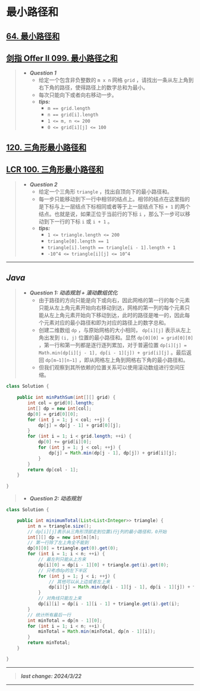 # 最小路径和

## [64. 最小路径和](https://leetcode.cn/problems/minimum-path-sum/)

## [剑指 Offer II 099. 最小路径之和](https://leetcode.cn/problems/0i0mDW/)

> - ***Question 1***
>   - 给定一个包含非负整数的 `m x n` 网格 `grid` ，请找出一条从左上角到右下角的路径，使得路径上的数字总和为最小。
>   - 每次只能向下或者向右移动一步。
>   - ***tips:***
>     - `m == grid.length`
>     - `n == grid[i].length`
>     - `1 <= m, n <= 200`
>     - `0 <= grid[i][j] <= 100`

## [120. 三角形最小路径和](https://leetcode.cn/problems/triangle/)

## [LCR 100. 三角形最小路径和](https://leetcode.cn/problems/IlPe0q/)

> - ***Question 2***
>   - 给定一个三角形 `triangle` ，找出自顶向下的最小路径和。
>   - 每一步只能移动到下一行中相邻的结点上。相邻的结点在这里指的是下标与上一层结点下标相同或者等于上一层结点下标 `+ 1` 的两个结点。也就是说，如果正位于当前行的下标 `i` ，那么下一步可以移动到下一行的下标 `i` 或 `i + 1` 。
>   - ***tips:***
>     - `1 <= triangle.length <= 200`
>     - `triangle[0].length == 1`
>     - `triangle[i].length == triangle[i - 1].length + 1`
>     - `-10^4 <= triangle[i][j] <= 10^4`

---

## *Java*

> - ***Question 1: 动态规划 + 滚动数组优化***
>   - 由于路径的方向只能是向下或向右，因此网格的第一行的每个元素只能从左上角元素开始向右移动到达，网格的第一列的每个元素只能从左上角元素开始向下移动到达，此时的路径是唯一的，因此每个元素对应的最小路径和即为对应的路径上的数字总和。
>   - 创建二维数组 `dp` ，与原始网格的大小相同， `dp[i][j]` 表示从左上角出发到 `(i, j)` 位置的最小路径和。显然 `dp[0][0] = grid[0][0]` ，第一行和第一列都是逐行逐列累加，对于普遍位置 `dp[i][j] = Math.min(dp[i][j - 1], dp[i - 1][j]) + grid[i][j]` 。最后返回 `dp[m−1][n−1]` ，即从网格左上角到网格右下角的最小路径和。
>   - 但我们观察到其所依赖的位置关系可以使用滚动数组进行空间压缩。

```java
class Solution {
    
    public int minPathSum(int[][] grid) {
        int col = grid[0].length;
        int[] dp = new int[col];
        dp[0] = grid[0][0];
        for (int j = 1; j < col; ++j) {
            dp[j] = dp[j - 1] + grid[0][j];
        }
        for (int i = 1; i < grid.length; ++i) {
            dp[0] += grid[i][0];
            for (int j = 1; j < col; ++j) {
                dp[j] = Math.min(dp[j - 1], dp[j]) + grid[i][j];
            }
        }
        return dp[col - 1];
    }
    
}
```

> - ***Question 2: 动态规划***

```java
class Solution {

    public int minimumTotal(List<List<Integer>> triangle) {
        int n = triangle.size();
        // dp[i][j]表示从三角形顶部走到位置i行j列的最小路径和，0开始
        int[][] dp = new int[n][n];
        // 第一行除了左上角全不能到
        dp[0][0] = triangle.get(0).get(0);
        for (int i = 1; i < n; ++i) {
            // 最左列只能从上方来
            dp[i][0] = dp[i - 1][0] + triangle.get(i).get(0);
            // 只考虑dp的左下半区
            for (int j = 1; j < i; ++j) {
                // 其他可以从上边或者左上来
                dp[i][j] = Math.min(dp[i - 1][j - 1], dp[i - 1][j]) + triangle.get(i).get(j);
            }
            // 对角线只能左上来
            dp[i][i] = dp[i - 1][i - 1] + triangle.get(i).get(i);
        }
        // 统计所有最后一行
        int minTotal = dp[n - 1][0];
        for (int i = 1; i < n; ++i) {
            minTotal = Math.min(minTotal, dp[n - 1][i]);
        }
        return minTotal;
    }

}
```

---

> ***last change: 2024/3/22***

---
